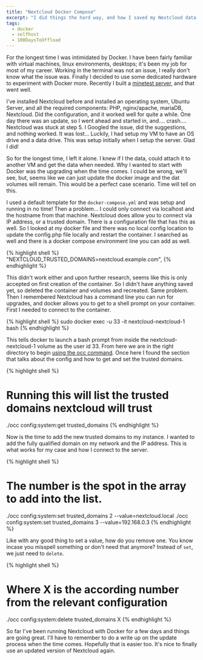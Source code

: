 ```yaml
---
title: "Nextcloud Docker Compose"
excerpt: "I did things the hard way, and how I saved my Nextcloud data and began using docker"
tags:
  - docker
  - selfhost
  - 100DaysToOffload
---
```


For the longest time I was intimidated by Docker. I have been fairly familiar with virtual machines, linux environments, desktops; it's been my job for most of my career. Working in the terminal was not an issue, I really don't know what the issue was. Finally I decided to use some dedicated hardware to experiment with Docker more. Recently I built a [minetest server](/blog/dockerize-minetest/), and that went well.

I've installed Nextcloud before and installed an operating system, Ubuntu Server, and all the required components: PHP, nginx/apache, mariaDB, Nextcloud. Did the configuration, and it worked well for quite a while. One day there was an update, so I went ahead and started in, and.... crash.... Nextcloud was stuck at step 5. I Googled the issue, did the suggestions, and nothing worked. It was lost... Luckily, I had setup my VM to have an OS drive and a data drive. This was setup initially when I setup the server. Glad I did!

So for the longest time, I left it alone. I knew if I the data, could attach it to another VM and get the data when needed. Why I wanted to start with Docker was the upgrading when the time comes. I could be wrong, we'll see, but, seems like we can just update the docker image and the dat volumes will remain. This would be a perfect case scenario. Time will tell on this.

I used a default template for the `docker-compose.yml` and was setup and running in no time! Then a problem... I could only connect via localhost and the hostname from that machine. Nextcloud does allow you to connect via IP address, or a trusted domain. There is a configuration file that has this as well. So I looked at my docker file and there was no local config location to update the config.php file locally and restart the container. I searched as well and there is a docker compose environment line you can add as well.

{% highlight shell %}
  "NEXTCLOUD_TRUSTED_DOMAINS=nextcloud.example.com",
{% endhighlight %}

This didn't work either and upon further research, seems like this is only accepted on first creation of the container. So I didn't have anything saved yet, so deleted the container and volumes and recreated. Same problem. Then I remembered Nextcloud has a command line you can run for upgrades, and docker allows you to get to a shell prompt on your container. First I needed to connect to the container.

{% highlight shell %}
sudo docker exec -u 33 -it nextcloud-nextcloud-1 bash
{% endhighlight %}

This tells docker to launch a bash prompt from inside the nextcloud-nextcloud-1 volume as the user id 33. From here we are in the right directory to begin [using the occ command](https://docs.nextcloud.com/server/stable/admin_manual/configuration_server/occ_command.html). Once here I found the section that talks about the config and how to get and set the trusted domains.

{% highlight shell %}
# Running this will list the trusted domains nextcloud will trust
./occ config:system:get trusted_domains
{% endhighlight %}

Now is the time to add the new trusted domains to my instance. I wanted to add the fully qualified domain on my network and the IP address. This is what works for my case and how I connect to the server.

{% highlight shell %}
# The number is the spot in the array to add into the list.
./occ config:system:set trusted_domains 2 --value=nextcloud.local
./occ config:system:set trusted_domains 3 --value=192.168.0.3
{% endhighlight %}

Like with any good thing to set a value, how do you remove one. You know incase you misspell something or don't need that anymore? Instead of ```set```, we just need to ```delete```.

{% highlight shell %}
# Where X is the according number from the relevant configuration
./occ config:system:delete trusted_domains X
{% endhighlight %}

So far I've been running Nextcloud with Docker for a few days and things are going great. I'll have to remember to do a write up on the update process when the time comes. Hopefully that is easier too. It's nice to finally use an updated version of Nextcloud again.